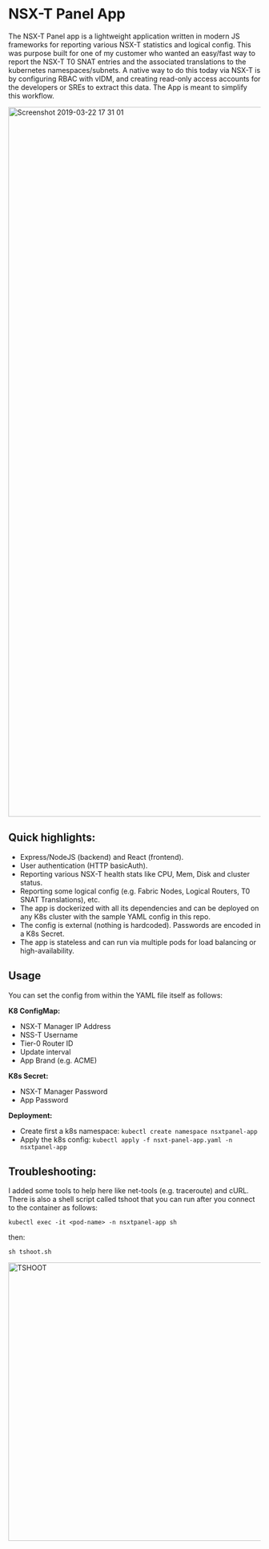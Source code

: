 # NSX-T Panel App

The NSX-T Panel app is a lightweight application written in modern JS frameworks for reporting various NSX-T statistics and logical config. This was purpose built for one of my customer who wanted an easy/fast way to report the NSX-T T0 SNAT entries and the associated translations to the kubernetes namespaces/subnets. A native way to do this today via NSX-T is by configuring RBAC with vIDM, and creating read-only access accounts for the developers or SREs to extract this data. The App is meant to simplify this workflow.

<img width="1417" alt="Screenshot 2019-03-22 17 31 01" src="https://user-images.githubusercontent.com/21146113/54880448-1a800280-4e5e-11e9-848e-4cf1107e04a0.png">

## Quick highlights:

- Express/NodeJS (backend) and React (frontend).
- User authentication (HTTP basicAuth).
- Reporting various NSX-T health stats like CPU, Mem, Disk and cluster status.
- Reporting some logical config (e.g. Fabric Nodes, Logical Routers, T0 SNAT Translations), etc.
- The app is dockerized with all its dependencies and can be deployed on any K8s cluster with the sample YAML config in this repo.
- The config is external (nothing is hardcoded). Passwords are encoded in a K8s Secret.
- The app is stateless and can run via multiple pods for load balancing or high-availability.

## Usage

You can set the config from within the YAML file itself as follows:

**K8 ConfigMap:**

- NSX-T Manager IP Address
- NSS-T Username
- Tier-0 Router ID
- Update interval
- App Brand (e.g. ACME)

**K8s Secret:**

- NSX-T Manager Password
- App Password

**Deployment:**

- Create first a k8s namespace: `kubectl create namespace nsxtpanel-app`
- Apply the k8s config: `kubectl apply -f nsxt-panel-app.yaml -n nsxtpanel-app`

## Troubleshooting:

I added some tools to help here like net-tools (e.g. traceroute) and cURL. There is also a shell script called tshoot that you can run after you connect to the container as follows:

`kubectl exec -it <pod-name> -n nsxtpanel-app sh`

then:

`sh tshoot.sh`

<img width="556" alt="TSHOOT" src="https://user-images.githubusercontent.com/21146113/54880508-a09c4900-4e5e-11e9-861c-0a3cc31709d5.png">
